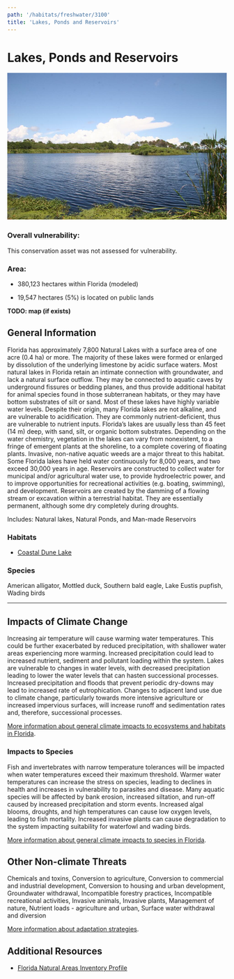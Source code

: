 ```yaml
---
path: '/habitats/freshwater/3100'
title: 'Lakes, Ponds and Reservoirs'
---
```


# Lakes, Ponds and Reservoirs

<div id="TopSection">

<div class="header-photo"><img src="3100.jpg" alt="Photo for Lakes, Ponds and Reservoirs"/></div>

<div>

### Overall vulnerability:

This conservation asset was not assessed for vulnerability.

### Area:

-   380,123 hectares within Florida (modeled)

-   19,547 hectares (5%) is located on public lands



</div>
</div>

**TODO: map (if exists)**

## General Information

Florida has approximately 7,800 Natural Lakes with a surface area of one acre (0.4 ha) or more. The majority of these lakes were formed or enlarged by dissolution of the underlying limestone by acidic surface waters. Most natural lakes in Florida retain an intimate connection with groundwater, and lack a natural surface outflow. They may be connected to aquatic caves by underground fissures or bedding planes, and thus provide additional habitat for animal species found in those subterranean habitats, or they may have bottom substrates of silt or sand. Most of these lakes have highly variable water levels. Despite their origin, many Florida lakes are not alkaline, and are vulnerable to acidification. They are commonly nutrient-deficient, thus are vulnerable to nutrient inputs.  Florida’s lakes are usually less than 45 feet (14 m) deep, with sand, silt, or organic bottom substrates. Depending on the water chemistry, vegetation in the lakes can vary from nonexistent, to a fringe of emergent plants at the shoreline, to a complete covering of floating plants.  Invasive, non-native aquatic weeds are a major threat to this habitat. Some Florida lakes have held water continuously for 8,000 years, and two exceed 30,000 years in age.  Reservoirs are constructed to collect water for municipal and/or agricultural water use, to provide hydroelectric power, and to improve opportunities for recreational activities (e.g. boating, swimming), and development. Reservoirs are created by the damming of a flowing stream or excavation within a terrestrial habitat. They are essentially permanent, although some dry completely during droughts.

Includes: Natural lakes, Natural Ponds, and Man-made Reservoirs

### Habitats

- [Coastal Dune Lake](/habitats/freshwater/3112)



### Species

American alligator, Mottled duck, Southern bald eagle, Lake Eustis pupfish,  Wading birds

<hr />

## Impacts of Climate Change

Increasing air temperature will cause warming water temperatures.  This could be further exacerbated by reduced precipitation, with shallower water areas experiencing more warming.  Increased precipitation could lead to increased nutrient, sediment and pollutant loading within the system. Lakes are vulnerable to changes in water levels, with decreased precipitation leading to lower the water levels that can hasten successional processes.  Increased precipitation and floods that prevent periodic dry-downs may lead to increased rate of eutrophication. Changes to adjacent land use due to climate change, particularly towards more intensive agriculture or increased impervious surfaces, will increase runoff and sedimentation rates and, therefore, successional processes.



[More information about general climate impacts to ecosystems and habitats in Florida](/impacts/habitats).

### Impacts to Species

Fish and invertebrates with narrow temperature tolerances will be impacted when water temperatures exceed their maximum threshold.  Warmer water temperatures can increase the stress on species, leading to declines in health and increases in vulnerability to parasites and disease. Many aquatic species will be affected by bank erosion, increased siltation, and run-off caused by increased precipitation and storm events.  Increased algal blooms, droughts, and high temperatures can cause low oxygen levels, leading to fish mortality.  Increased invasive plants can cause degradation to the system impacting suitability for waterfowl and wading birds.

[More information about general climate impacts to species in Florida](/impacts/species).

## Other Non-climate Threats

Chemicals and toxins, Conversion to agriculture, Conversion to commercial and industrial development, Conversion to housing and urban development, Groundwater withdrawal, Incompatible forestry practices, Incompatible recreational activities, Invasive animals, Invasive plants, Management of nature, Nutrient loads - agriculture and urban, Surface water withdrawal and diversion

[More information about adaptation strategies](/strategies).

## Additional Resources

 - [Florida Natural Areas Inventory Profile](http://www.fnai.org/PDF/NC/Lacustrine.pdf)

